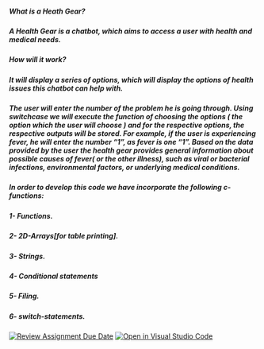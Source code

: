 ##### What is a Heath Gear?
##### A Health Gear is a chatbot, which aims to access a user with health and medical needs.
##### How will it work?
##### It will display a series of options, which will display the options of health issues this chatbot can help with.
##### The user will enter the number of the problem he is going through. Using switchcase we will execute the function of choosing the options ( the option which the user will choose ) and for the respective options, the respective outputs will be stored. For example, if the user is experiencing fever, he will enter the number “1”, as fever is one “1”. Based on the data provided by the user the health gear provides general information about possible causes of fever( or the other illness), such as viral or bacterial infections, environmental factors, or underlying medical conditions.
##### In order to develop this code we have incorporate the following c-functions:
##### 1- Functions.
##### 2- 2D-Arrays[for table printing].
##### 3- Strings.
##### 4- Conditional statements
##### 5- Filing.
##### 6- switch-statements.


[![Review Assignment Due Date](https://classroom.github.com/assets/deadline-readme-button-24ddc0f5d75046c5622901739e7c5dd533143b0c8e959d652212380cedb1ea36.svg)](https://classroom.github.com/a/j0WbCUcA)
[![Open in Visual Studio Code](https://classroom.github.com/assets/open-in-vscode-718a45dd9cf7e7f842a935f5ebbe5719a5e09af4491e668f4dbf3b35d5cca122.svg)](https://classroom.github.com/online_ide?assignment_repo_id=13059786&assignment_repo_type=AssignmentRepo)

